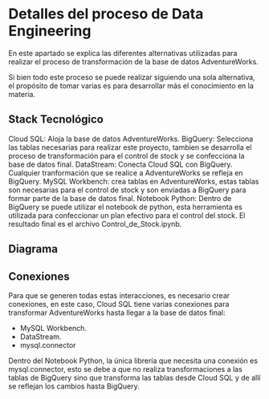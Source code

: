 # Detalles del proceso de Data Engineering

En este apartado se explica las diferentes alternativas utilizadas para realizar el proceso de transformación de la base de datos AdventureWorks. 

Si bien todo este proceso se puede realizar siguiendo una sola alternativa, el propósito de tomar varias es para desarrollar más el conocimiento en la materia.

## Stack Tecnológico
Cloud SQL: Aloja la base de datos AdventureWorks.
BigQuery: Selecciona las tablas necesarias para realizar este proyecto, tambien se desarrolla el proceso de transformación para el control de stock y se confecciona la base de datos final.
DataStream: Conecta Cloud SQL con BigQuery. Cualquier tranformación que se realice a AdventureWorks se refleja en BigQuery.
MySQL Workbench: crea tablas en AdventureWorks, estas tablas son necesarias para el control de stock y son enviadas a BigQuery para formar parte de la base de datos final.
Notebook Python: Dentro de BigQuery se puede utilizar el notebook de python, esta herramienta es utilizada para confeccionar un plan efectivo para el control del stock.
El resultado final es el archivo Control_de_Stock.ipynb.

## Diagrama

## Conexiones
Para que se generen todas estas interacciones, es necesario crear conexiones, en este caso, Cloud SQL tiene varias conexiones para transformar AdventureWorks hasta llegar a la base de datos final:

- MySQL Workbench.
- DataStream.
- mysql.connector

Dentro del Notebook Python, la única librería que necesita una conexión es mysql.connector, esto se debe a que no realiza transformaciones a las tablas de BigQuery sino que transforma las tablas desde Cloud SQL y de allí se reflejan los cambios hasta BigQuery.
